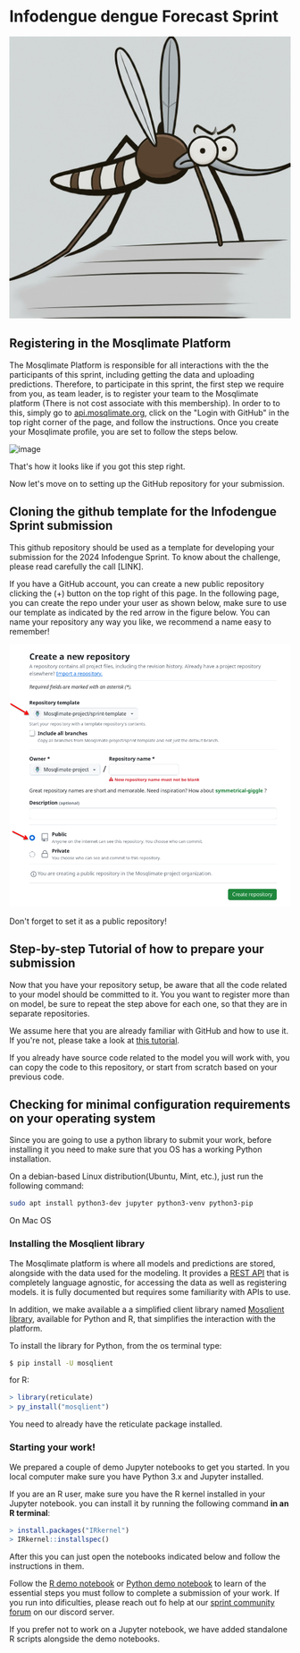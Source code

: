 # Infodengue dengue Forecast Sprint
![sprint](sprint.jpeg)

## Registering in the Mosqlimate Platform
The Mosqlimate Platform is responsible for all interactions with the the participants of this sprint, including getting the data and uploading predictions. Therefore, to participate in this sprint, the first step we require from you, as team leader, is to register your team to the Mosqlimate platform (There is not cost associate with this membership). In order to to this, simply go to [api.mosqlimate.org](https://api.mosqlimate.org/), click on the "Login with GitHub" in the top right corner of the page, and follow the instructions. Once you create your Mosqlimate profile, you are set to follow the steps below.

![image](https://github.com/Mosqlimate-project/sprint-template/assets/4005254/91633601-2d13-4b2d-b9a7-7cbf50b1871a)

That's how it looks like if you got this step right.

Now let's move on to setting up the GitHub repository for your submission.


## Cloning the github template for the Infodengue Sprint submission
This github repository should be used as a template for developing your submission for the 2024 Infodengue Sprint. To know about the challenge, please read carefully the call [LINK]. 

If you have a GitHub account, you can create a new public repository clicking the (+) button on the top right of this page. In the following page, you can create the repo under your user as shown below, make sure to use our template as indicated by the red arrow in the figure below. You can name your repository any way you like, we recommend a name easy to remember!

![create repo](/repo_creation.png)

Don't forget to set it as a public repository!

 
## Step-by-step Tutorial of how to prepare your submission
Now that you have your repository setup, be aware that all the code related to your model should be committed to it. You you want to register more than on model, be sure to repeat the step above for each one, so that they are in separate repositories.

We assume here that you are already familiar with GitHub and how to use it. If you're not, please take a look at [this tutorial](https://docs.github.com/en/get-started/start-your-journey/hello-world).

If you already have source code related to the model you will work with, you can copy the code to this repository, or start from scratch based on your previous code.

## Checking for minimal configuration requirements on your operating system

Since you are going to use a python library to submit your work, before installing it you need to make sure that you OS has a working Python installation.

On a debian-based Linux distribution(Ubuntu, Mint, etc.), just run the following command:

```bash
sudo apt install python3-dev jupyter python3-venv python3-pip
```

On Mac OS

### Installing the Mosqlient library
The Mosqlimate platform is where all models and predictions are stored, alongside with the data used for the modeling. It provides a [REST API](https://api.mosqlimate.org/api/docs) that is completely language agnostic, for accessing the data as well as registering models. it is fully documented but requires some familiarity with APIs to use.

In addition, we make available a a simplified client library named [Mosqlient library](https://github.com/Mosqlimate-project/mosqlimate-client), available for Python and R, that simplifies the interaction with the platform.

To install the library for Python, from the os terminal type:

```bash
$ pip install -U mosqlient
```

for R:

```R
> library(reticulate)
> py_install("mosqlient")
```

You need to already have the reticulate package installed.


### Starting your work!
We prepared a couple of demo Jupyter notebooks to get you started.  In you local computer make sure you have Python 3.x and Jupyter installed.

If you are an R user, make sure you have the R kernel installed in your Jupyter notebook. you can install it by running the following command **in an R terminal**:

```R
> install.packages("IRkernel")
> IRkernel::installspec()
```

After this you can just open the notebooks indicated below and follow the instructions in them.


Follow the [R demo notebook](/Demo%20Notebooks/R%20demo.ipynb) or [Python demo notebook](/Demo%20Notebooks/Python%20demo.ipynb) to learn of the essential steps you must follow to complete a submission of your work. If you run into dificulties, please reach out fo help at our [sprint community forum]() on our discord server.

If you prefer not to work on a Jupyter notebook,  we have added standalone R scripts alongside the demo notebooks.





